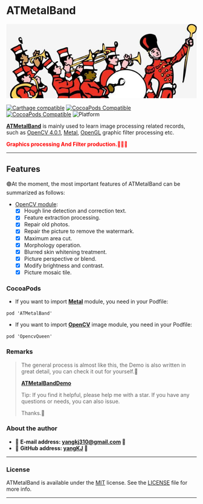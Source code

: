 # ATMetalBand

![x](Screenshot/launch.jpeg)

[![Carthage compatible](https://img.shields.io/badge/Carthage-compatible-brightgreen.svg?style=flat&colorA=28a745&&colorB=4E4E4E)](https://github.com/yangKJ/ATMetalBand)
[![CocoaPods Compatible](https://img.shields.io/cocoapods/v/ATMetalBand.svg?style=flat&label=ATMetalBand&colorA=28a745&&colorB=4E4E4E)](https://cocoapods.org/pods/ATMetalBand)
[![CocoaPods Compatible](https://img.shields.io/cocoapods/v/OpencvQueen.svg?style=flat&label=OpenCV&colorA=28a745&&colorB=4E4E4E)](https://cocoapods.org/pods/OpencvQueen)
![Platform](https://img.shields.io/badge/Platforms-iOS%20%7C%20macOS%20%7C%20watchOS-4E4E4E.svg?colorA=28a745)

[**ATMetalBand**](https://github.com/yangKJ/ATMetalBand) is mainly used to learn image processing related records, such as [OpenCV 4.0.1](https://docs.opencv.org/4.0.1/modules.html), [Metal](https://developer.apple.com/metal), [OpenGL](https://www.opengl.org) graphic filter processing etc.

<font color=red>**Graphics processing And Filter production.👒👒👒**</font>

-------

## Features
🟣At the moment, the most important features of ATMetalBand can be summarized as follows:

- [OpenCV module](https://github.com/yangKJ/OpencvQueen):
	- [x] Hough line detection and correction text.
	- [x] Feature extraction processing.
	- [x] Repair old photos.
	- [x] Repair the picture to remove the watermark.
	- [x] Maximum area cut.
	- [x] Morphology operation.
	- [x] Blurred skin whitening treatment.
 	- [x] Picture perspective or blend.
	- [x] Modify brightness and contrast.
	- [x] Picture mosaic tile.
	
### CocoaPods

- If you want to import [**Metal**](https://github.com/yangKJ/ATMetalBand) module, you need in your Podfile: 

```
pod 'ATMetalBand'
```

- If you want to import [**OpenCV**](https://github.com/yangKJ/OpencvQueen) image module, you need in your Podfile: 

```
pod 'OpencvQueen'
```

### Remarks

> The general process is almost like this, the Demo is also written in great detail, you can check it out for yourself.🎷
>
> [**ATMetalBandDemo**](https://github.com/yangKJ/ATMetalBand)
>
> Tip: If you find it helpful, please help me with a star. If you have any questions or needs, you can also issue.
>
> Thanks.🎇

### About the author
- 🎷 **E-mail address: [yangkj310@gmail.com](yangkj310@gmail.com) 🎷**
- 🎸 **GitHub address: [yangKJ](https://github.com/yangKJ) 🎸**

-----

### License
ATMetalBand is available under the [MIT](LICENSE) license. See the [LICENSE](LICENSE) file for more info.

-----

